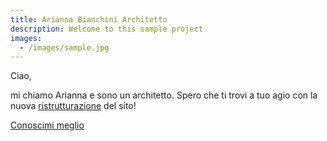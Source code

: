 ```yaml
---
title: Arianna Bianchini Architetto
description: Welcome to this sample project
images:
  - /images/sample.jpg
---
```


Ciao,

mi chiamo Arianna e sono un architetto.
Spero che ti trovi a tuo agio con la nuova [ristrutturazione](/realizzioni) del sito!

[Conoscimi meglio](/about "Conoscimi meglio")